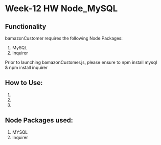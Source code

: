 # Week-12 HW Node_MySQL

## Functionality
bamazonCustomer requires the following Node Packages:
1. MySQL
2. Inquirer

Prior to launching bamazonCustomer.js, please ensure to 
npm install mysql 
&
npm install inquirer

## How to Use:
1. 
2. 
3. 

## Node Packages used:
1. MYSQL
2. Inquirer

